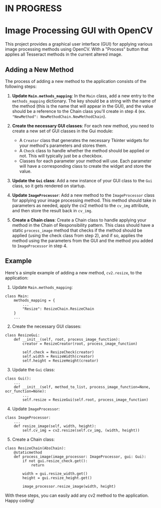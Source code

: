 # IN PROGRESS
# Image Processing GUI with OpenCV

This project provides a graphical user interface (GUI) for applying various image processing methods using OpenCV. With a "Process" button that applies
all Tesseract methods in the current altered image.

## Adding a New Method

The process of adding a new method to the application consists of the following steps:

1. **Update `Main.methods_mapping`**: In the `Main` class, add a new entry to the `methods_mapping` dictionary. The key should be a string with the name of the method (this is the name that will appear in the GUI), and the value should be a reference to the Chain class you'll create in step 4 (ex. `"NewMethod": NewMethodChain.NewMethodChain`).

2. **Create the necessary GUI classes**: For each new method, you need to create a new set of GUI classes in the Gui module:
    - A `Creator` class that generates the necessary Tkinter widgets for your method's parameters and stores them.
    - A `Check` class to handle whether the method should be applied or not. This will typically just be a checkbox.
    - Classes for each parameter your method will use. Each parameter will have a corresponding class to create the widget and store the value.

3. **Update the `Gui` class**: Add a new instance of your GUI class to the `Gui` class, so it gets rendered on startup.

4. **Update `ImageProcessor`**: Add a new method to the `ImageProcessor` class for applying your image processing method. This method should take in parameters as needed, apply the cv2 method to the `cv_img` attribute, and then store the result back in `cv_img`.

5. **Create a Chain class**: Create a Chain class to handle applying your method in the Chain of Responsibility pattern. This class should have a static `process_image` method that checks if the method should be applied (using the check class from step 2), and if so, applies the method using the parameters from the GUI and the method you added to `ImageProcessor` in step 4.

## Example

Here's a simple example of adding a new method, `cv2.resize`, to the application:

1. Update `Main.methods_mapping`:

```
class Main:
    methods_mapping = {
        ...
        "Resize": ResizeChain.ResizeChain
    }
    ...
```

2. Create the necessary GUI classes:

```
class ResizeGui:
    def __init__(self, root, process_image_function):
        creator = ResizeCreator(root, process_image_function)

        self.check = ResizeCheck(creator)
        self.width = ResizeWidth(creator)
        self.height = ResizeHeight(creator)
```

3. Update the `Gui` class:

```
class Gui():
    ...
    def __init__(self, method_to_list, process_image_function=None, ocr_function=None):
        ...
        self.resize = ResizeGui(self.root, process_image_function)
```

4. Update `ImageProcessor`:

```
class ImageProcessor:
    ...
    def resize_image(self, width, height):
        self.cv_img = cv2.resize(self.cv_img, (width, height))
```

5. Create a Chain class:

```
class ResizeChain(AbsChain):
    @staticmethod
    def process_image(image_processor: ImageProcessor, gui: Gui):
        if not gui.resize_check.get():
            return

        width = gui.resize_width.get()
        height = gui.resize_height.get()

        image_processor.resize_image(width, height)
```

With these steps, you can easily add any cv2 method to the application. Happy coding!
